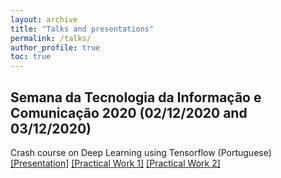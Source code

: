 ```yaml
---
layout: archive
title: "Talks and presentations"
permalink: /talks/
author_profile: true
toc: true
---
```


## Semana da Tecnologia da Informação e Comunicação 2020 (02/12/2020 and 03/12/2020)

Crash course on Deep Learning using Tensorflow (Portuguese) [[Presentation]](https://eddardd.github.io/files/Presentations/SETIC2020.pdf) [[Practical Work 1]](https://colab.research.google.com/drive/1-m00HkqZTr-EnZr3kZaEoNkBageU0dZ5?usp=sharing) [[Practical Work 2]](https://colab.research.google.com/drive/1KlTzQAGvm-tA0zhGW_hP3Q37LztBz2V_?usp=sharing)